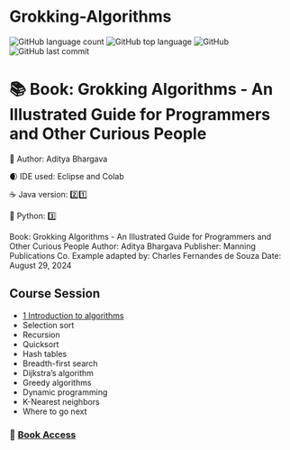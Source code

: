 # Grokking-Algorithms

![GitHub language count](https://img.shields.io/github/languages/count/souzafcharles/Grokking-Algorithms)
![GitHub top language](https://img.shields.io/github/languages/top/souzafcharles/Grokking-Algorithms)
![GitHub](https://img.shields.io/github/license/souzafcharles/Grokking-Algorithms)
![GitHub last commit](https://img.shields.io/github/last-commit/souzafcharles/Grokking-Algorithms)


# :books: Book: Grokking Algorithms - An Illustrated Guide for Programmers and Other Curious People

:triangular_flag_on_post: Author: Aditya Bhargava

:waxing_crescent_moon: IDE used: Eclipse and Colab

:coffee: Java version: :two::one:

:snake: Python: :three:


Book: Grokking Algorithms - An Illustrated Guide for Programmers and Other Curious People
Author: Aditya Bhargava
Publisher: Manning Publications Co.
Example adapted by: Charles Fernandes de Souza
Date: August 29, 2024


## Course Session

- [1 Introduction to algorithms]()
- Selection sort
- Recursion
- Quicksort
- Hash tables
- Breadth-first search
- Dijkstra’s algorithm
- Greedy algorithms
- Dynamic programming
- K-Nearest neighbors
- Where to go next



### :link: [Book Access](https://www.manning.com/books/grokking-algorithms)

